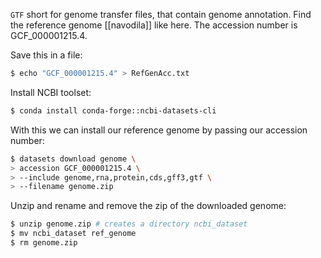 `GTF` short for genome transfer files, that contain genome annotation.
Find the reference genome [[navodila]] like here.
The accession number is GCF_000001215.4.

Save this in a file:

```bash
$ echo "GCF_000001215.4" > RefGenAcc.txt
```

Install NCBI toolset:

```bash
$ conda install conda-forge::ncbi-datasets-cli
```

With this we can install our reference genome by passing our accession number:

```bash
$ datasets download genome \
> accession GCF_000001215.4 \
> --include genome,rna,protein,cds,gff3,gtf \
> --filename genome.zip
```

Unzip and rename and remove the zip of the downloaded genome:

```bash
$ unzip genome.zip # creates a directory ncbi_dataset
$ mv ncbi_dataset ref_genome
$ rm genome.zip
```